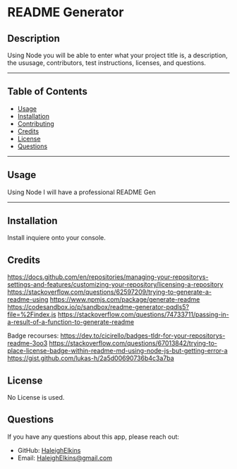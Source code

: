 # README Generator

## Description

Using Node you will be able to enter what your project title is, a description, the ususage, contributors, test instructions, licenses, and questions.

---

## Table of Contents

- [Usage](#Usage)
- [Installation](#Installation)
- [Contributing](#Contributing)
- [Credits](#Credits)
- [License](#License)
- [Questions](#Questions)

---

## Usage

Using Node I will have a professional README Gen

---

## Installation

Install inquiere onto your console.

## Credits

https://docs.github.com/en/repositories/managing-your-repositorys-settings-and-features/customizing-your-repository/licensing-a-repository
https://stackoverflow.com/questions/62597209/trying-to-generate-a-readme-using
https://www.npmjs.com/package/generate-readme
https://codesandbox.io/p/sandbox/readme-generator-pqdls5?file=%2Findex.js
https://stackoverflow.com/questions/74733711/passing-in-a-result-of-a-function-to-generate-readme

Badge recourses:
https://dev.to/cicirello/badges-tldr-for-your-repositorys-readme-3oo3
https://stackoverflow.com/questions/67013842/trying-to-place-license-badge-within-readme-md-using-node-js-but-getting-error-a
https://gist.github.com/lukas-h/2a5d00690736b4c3a7ba


## License

No License is used.

## Questions

If you have any questions about this app, please reach out:

- GitHub: [HaleighElkins](https://github.com/HaleighElkins)
- Email: HaleighElkins@gmail.com
